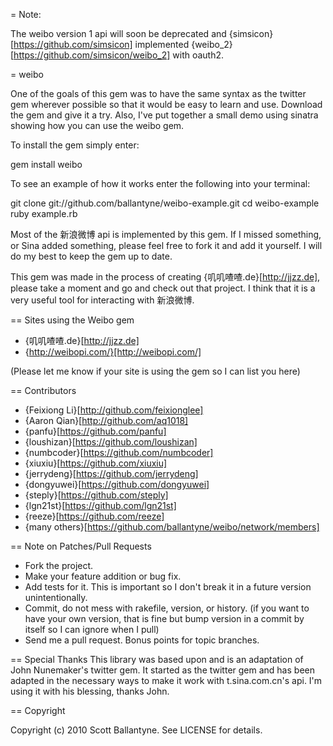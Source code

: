 = Note:

The weibo version 1 api will soon be deprecated and {simsicon}[https://github.com/simsicon] implemented {weibo_2}[https://github.com/simsicon/weibo_2] with oauth2.

= weibo

One of the goals of this gem was to have the same syntax as the twitter gem wherever possible so that it would be easy to learn and use.  Download the gem and give it a try.  Also, I've put together a small demo using sinatra showing how you can use the weibo gem.


To install the gem simply enter:

  gem install weibo
  
To see an example of how it works enter the following into your terminal:

  git clone git://github.com/ballantyne/weibo-example.git
  cd weibo-example
  ruby example.rb

Most of the 新浪微博 api is implemented by this gem.  If I missed something, or Sina added something, please feel free to fork it and add it yourself.  I will do my best to keep the gem up to date.

This gem was made in the process of creating {叽叽喳喳.de}[http://jjzz.de], please take a moment and go and check out that project.  I think that it is a very useful tool for interacting with 新浪微博.

== Sites using the Weibo gem
* {叽叽喳喳.de}[http://jjzz.de]
* {http://weibopi.com/}[http://weibopi.com/]

(Please let me know if your site is using the gem so I can list you here)

== Contributors
* {Feixiong Li}[http://github.com/feixionglee]
* {Aaron Qian}[http://github.com/aq1018]
* {panfu}[https://github.com/panfu]
* {loushizan}[https://github.com/loushizan]
* {numbcoder}[https://github.com/numbcoder]
* {xiuxiu}[https://github.com/xiuxiu]
* {jerrydeng}[https://github.com/jerrydeng]
* {dongyuwei}[https://github.com/dongyuwei]
* {steply}[https://github.com/steply]
* {lgn21st}[https://github.com/lgn21st]
* {reeze}[https://github.com/reeze]
* {many others}[https://github.com/ballantyne/weibo/network/members]


== Note on Patches/Pull Requests
 
* Fork the project.
* Make your feature addition or bug fix.
* Add tests for it. This is important so I don't break it in a
  future version unintentionally.
* Commit, do not mess with rakefile, version, or history.
  (if you want to have your own version, that is fine but bump version in a commit by itself so I can ignore when I pull)
* Send me a pull request. Bonus points for topic branches.

== Special Thanks
This library was based upon and is an adaptation of John Nunemaker's twitter gem.  It started as the twitter gem and has been adapted in the necessary ways to make it work with t.sina.com.cn's api.  I'm using it with his blessing, thanks John.

== Copyright

Copyright (c) 2010 Scott Ballantyne. See LICENSE for details.
